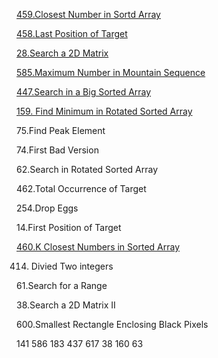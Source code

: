 
[459.Closest Number in Sortd Array](https://github.com/xliu117/Leetcode/tree/master/step-by-step%20training/2.BinarySearch/Closest%20Number%20in%20Sorted%20Array)

[458.Last Position of Target](https://github.com/xliu117/Leetcode/tree/master/step-by-step%20training/2.BinarySearch/Lintcode458.%20Last%20Position%20of%20Target)

[28.Search a 2D Matrix](https://github.com/xliu117/Leetcode/tree/master/step-by-step%20training/2.BinarySearch/Leetcode74.%20Search%20a%202D%20matrix)

[585.Maximum Number in Mountain Sequence](https://github.com/xliu117/Leetcode/tree/master/step-by-step%20training/2.BinarySearch/LintCode%20585.%20Maximum%20Number%20in%20Mountain%20Sequence)

[447.Search in a Big Sorted Array](https://github.com/xliu117/Leetcode/tree/master/step-by-step%20training/2.BinarySearch/Lintcode447.%20Search%20in%20a%20Big%20Sorted%20Array)

[159. Find Minimum in Rotated Sorted Array](https://github.com/xliu117/Leetcode/tree/master/step-by-step%20training/2.BinarySearch/LintCode159.%20Find%20Minimum%20in%20Rotated%20Sorted%20Array)

75.Find Peak Element

74.First Bad Version

62.Search in Rotated Sorted Array


462.Total Occurrence of Target

254.Drop Eggs

14.First Position of Target

[460.K Closest Numbers in Sorted Array](https://github.com/xliu117/Leetcode/tree/master/step-by-step%20training/2.BinarySearch/LeetCode.658.%20Find%20K%20Closest%20Elements)

414. Divied Two integers

61.Search for a Range

38.Search a 2D Matrix II

600.Smallest Rectangle Enclosing Black Pixels

141
586
183
437
617
38
160
63
